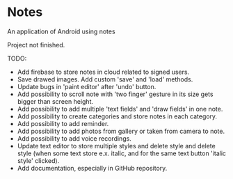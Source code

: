 # Notes
An application of Android using notes

Project not finished.

TODO:
+ Add firebase to store notes in cloud related to signed users.
+ Save drawed images. Add custom 'save' and 'load' methods.
+ Update bugs in 'paint editor' after 'undo' button.
+ Add possibility to scroll note with 'two finger' gesture in its size gets bigger than screen height.
+ Add possibility to add multiple 'text fields' and 'draw fields' in one note.
+ Add possibility to create categories and store notes in each category.
+ Add possibility to add reminder.
+ Add possibility to add photos from gallery or taken from camera to note.
+ Add possibility to add voice recordings.
+ Update text editor to store multiple styles and delete style and delete style (when some text store e.x. italic, and for the same text button 'italic style' clicked).
+ Add documentation, especially in GitHub repository.
